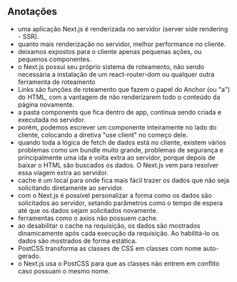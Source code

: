 ## Anotações

- uma aplicação Next.js é renderizada no servidor (server side rendering - SSR).
- quanto mais renderização no servidor, melhor performance no cliente.
- deixamos expostos para o cliente apenas pequenas ações, ou pequenos componentes.
- o Next.js possui seu próprio sistema de roteamento, não sendo necessária a instalação de um react-router-dom ou qualquer outra ferramenta de roteamento
- Links são funções de roteamento que fazem o papel do Anchor (ou "a") do HTML, com a vantagem de não renderizarem todo o conteúdo da página novamente.
- a pasta components que fica dentro de app, continua sendo criada e executada no servidor.
- porém, podemos escrever um componente inteiramente no lado do cliente, colocando a diretiva "use client" no começo dele.
- quando toda a lógica de fetch de dados está no cliente, existem vários problemas como um bundle muito grande, problemas de segurança e principalmente uma ida e volta extra ao servidor, porque depois de baixar o HTML são buscados os dados. O Next.js vem para resolver essa viagem extra ao servidor.
- cache é um local para onde fica mais fácil trazer os dados que não seja solicitando diretamente ao servidor.
- com o Next.js é possível personalizar a forma como os dados são solicitados ao servidor, setando parâmetros como o tempo de espera até que os dados sejam solicitados novamente.
- ferramentas como o axios não possuem cache.
- ao desabilitar o cache na requisição, os dados são mostrados dinamicamente após cada execução da requisição. Ao habilitá-lo os dados são mostrados de forma estática.
- PostCSS transforma as classes de CSS em classes com nome auto-gerado.
- o Next.js usa o PostCSS para que as classes não entrem em conflito caso possuam o mesmo nome.
